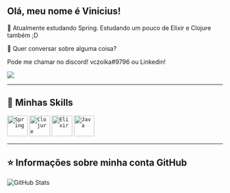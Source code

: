 ## Olá, meu nome é <strong>Vinicius!</strong>

🔭 Atualmente estudando Spring. Estudando um pouco de Elixir e Clojure também ;D

💬 Quer conversar sobre alguma coisa? 

Pode me chamar no discord!   vczoika#9796  ou Linkedin! 
<p align="left">  
  <a href="https://www.linkedin.com/in/vini-sales/" alt="Linkedin">
  <img src="https://img.shields.io/badge/-Linkedin-0e76a8?style=flat-square&logo=Linkedin&logoColor=white&link=" />
  </a>
</p>  

----

## 🚀 Minhas Skills


<code><img height="48" src="https://i.imgur.com/wRwJOE9.png" alt="Spring"/></code>
<code><img height="48" src="https://i.imgur.com/ZkZfTJ6.png" alt="Clojure"/></code>
<code><img height="48" src="https://i.imgur.com/eqRBoY7.png" alt="Elixir"/></code>
<code><img height="48" src="https://i.imgur.com/RRTafHw.png" alt="Java"/></code>

---

## ⭐ Informações sobre minha conta GitHub
![GitHub Stats](https://github-readme-stats.vercel.app/api?username=vczoika&show_icons=true)



